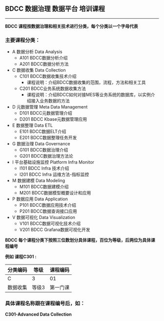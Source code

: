 ## BDCC 数据治理 数据平台 培训课程
---
**BDCC 课程按数据治理和相关技术进行分类，每个分类以一个字母代表**

### 主要课程分类：
- A 数据分析 Data Analysis
  - A101 BDCC数据分析介绍
  - A201 BDCC数据分析方法
- C 数据收集 Data Collection
  - C101 BDCC数据收集技术介绍
    - 课程说明：介绍BDCC数据收集的范围，流程，方法和相关工具
  - C201 BDCC业务系统数据收集方法
    - 课程说明：介绍BDCC如何对接MES等业务系统的数据库，以实例介绍接入业务数据的方法
- D 元数据管理 Meta Data Management
  - D101 BDCC元数据管理介绍
  - D201 BDCC Kbase元数据管理应用
- E 数据整理 Data ETL
  - E101 BDCC数据ELT介绍
  - E201 BDCC数据整理任务开发
- G 数据治理 Data Governance
  - G101 BDCC数据治理介绍
  - G201 BDCC数据治理方法论
- I 平台基础设施监控 Platform Infra Monitor
  - I101 BDCC Infra 技术介绍
  - I201 BDCC Infra 运维方法-指标监控
- M 数据建模 Data Modeling
  - M101 BDCC数据建模介绍
  - M201 BDCC数据模型概要设计和应用
- P 数据应用 Data Application
  - P101 BDCC数据应用技术介绍
  - P201 BDCC数据查询接口应用
- V 数据可视化 Data Visualization
  - V101 BDCC数据可视化技术介绍
  - V201 BDCC Grafana数据可视化开发

**BDCC 每个课程分类下按照三位数划分具体课程，百位为等级，后两位为具体课程编号**

**例如 课程C301 :**

|分类编码|等级|课程编码|
--------|----|-------|
|C      |3   | 01 |
|数据收集|等级3|第一门课|

### 具体课程名称跟在课程编号后，如：
**C301-Advanced Data Collection**


